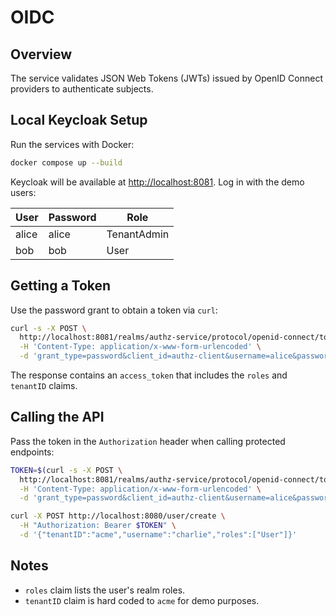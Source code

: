 # OIDC

## Overview
The service validates JSON Web Tokens (JWTs) issued by OpenID Connect providers to authenticate subjects.

## Local Keycloak Setup
Run the services with Docker:

```sh
docker compose up --build
```

Keycloak will be available at [http://localhost:8081](http://localhost:8081). Log in with the demo users:

| User  | Password | Role        |
|-------|----------|-------------|
| alice | alice    | TenantAdmin |
| bob   | bob      | User        |

## Getting a Token
Use the password grant to obtain a token via `curl`:

```sh
curl -s -X POST \
  http://localhost:8081/realms/authz-service/protocol/openid-connect/token \
  -H 'Content-Type: application/x-www-form-urlencoded' \
  -d 'grant_type=password&client_id=authz-client&username=alice&password=alice'
```

The response contains an `access_token` that includes the `roles` and `tenantID` claims.

## Calling the API
Pass the token in the `Authorization` header when calling protected endpoints:

```sh
TOKEN=$(curl -s -X POST \
  http://localhost:8081/realms/authz-service/protocol/openid-connect/token \
  -H 'Content-Type: application/x-www-form-urlencoded' \
  -d 'grant_type=password&client_id=authz-client&username=alice&password=alice' | jq -r .access_token)

curl -X POST http://localhost:8080/user/create \
  -H "Authorization: Bearer $TOKEN" \
  -d '{"tenantID":"acme","username":"charlie","roles":["User"]}'
```

## Notes
- `roles` claim lists the user's realm roles.
- `tenantID` claim is hard coded to `acme` for demo purposes.
